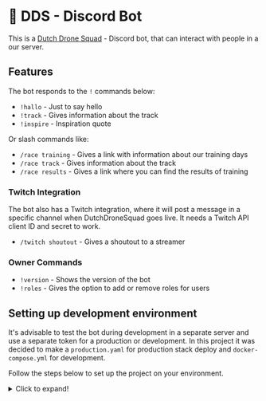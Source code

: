 # 🤖 DDS - Discord Bot

This is a [Dutch Drone Squad][dds] - Discord bot, that can interact with
people in a our server.

## Features

The bot responds to the `!` commands below:

- `!hallo` - Just to say hello
- `!track` -  Gives information about the track
- `!inspire` - Inspiration quote

Or slash commands like:

- `/race training` - Gives a link with information about our training days
- `/race track` - Gives information about the track
- `/race results` - Gives a link where you can find the results of training

### Twitch Integration

The bot also has a Twitch integration, where it will post a message in
a specific channel when DutchDroneSquad goes live. It needs a Twitch API
client ID and secret to work.

- `/twitch shoutout` - Gives a shoutout to a streamer

### Owner Commands

- `!version` - Shows the version of the bot
- `!roles` - Gives the option to add or remove roles for users

## Setting up development environment

It's advisable to test the bot during development in a separate server and use
a separate token for a production or development. In this project it was
decided to make a `production.yaml` for production stack deploy and
`docker-compose.yml` for development.

Follow the steps below to set up the project on your environment.

<details>
  <summary>Click to expand!</summary>

### Install dependencies

This Python project relies on [Poetry][poetry] as its dependency manager,
providing comprehensive management and control over project dependencies.

You need at least:

- Python 3.11+
- [Poetry][poetry-install]

Install all packages, including all development requirements:

```bash
poetry install
```

Poetry creates by default an virtual environment where it installs all
necessary pip packages, to enter or exit the venv run the following commands:

```bash
poetry shell
exit
```

Create an `.env` file and enter the missing details (token from
[developers portal][dev-portal] and ID's).

```bash
cp .env.example .env
```

### Run the application

To run it on your development setup, you can either run the python file
(main.py), run it as single docker container by building and running the
container with docker compose.

#### Python

The simplest is to run the python file directly with:

```bash
python main.py
```

#### docker-compose

Use docker compose to build and run the container:

```bash
docker-compose up -d --build
```
</details>

<!-- Links -->
[dds]: https://dutchdronesquad.nl

<!-- Development Links -->
[dev-portal]: https://discord.com/developers/applications
[poetry-install]: https://python-poetry.org/docs/#installation
[poetry]: https://python-poetry.org